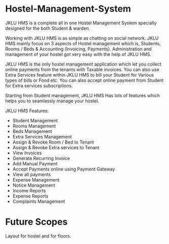 # Hostel-Management-System

JKLU HMS is a complete all in one Hostel Management System specially designed for the both Student & warden.

Working with JKLU HMS is as simple as chatting on social network. JKLU HMS mainly focus on 3 aspects of Hostel management which is, Students, Rooms / Beds & Accounting (Invoicing, Payments). Administration and management of your hostel got very easy with the help of JKLU HMS.

JKLU HMS is the only hostel management application which let you collect online payments from the tenants with Taxable invoices. You can also use Extra Services feature within JKLU HMS to bill your Student for Various types of bills or Food etc. You can also accept online payment from Student for Extra services subscriptions.

Starting from Student management, JKLU HMS Has lots of features which helps you to seamlessly manage your hostel.

JKLU HMS Features:

- Student Management
- Rooms Management
- Beds Management
- Extra Services Management
- Assign & Revoke Room / Bed to Tenant
- Assign & Revoke Extra services to Tenant
- View Invoices
- Generate Recurring Invoice
- Add Manual Payment
- Accept Payments online using Payment Gateway
- View all payments
- Expense Management
- Notice Management
- Income Reports
- Expense Reports
- Complaints Management
# Future Scopes
Layout for hostel and for floors.
